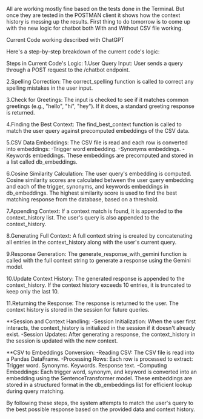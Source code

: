 All are working mostly fine based on the tests done in the Terminal. But once they are tested in the POSTMAN client it shows how the context history is messing up the results. 
First thing to do tomorrow is to come up with the new logic for chatbot both With and Without CSV file working.


Current Code working described with ChatGPT

Here's a step-by-step breakdown of the current code's logic:

Steps in Current Code's Logic:
1.User Query Input:
User sends a query through a POST request to the /chatbot endpoint.

2.Spelling Correction:
The correct_spelling function is called to correct any spelling mistakes in the user input.

3.Check for Greetings:
The input is checked to see if it matches common greetings (e.g., "hello", "hi", "hey"). If it does, a standard greeting response is returned.

4.Finding the Best Context:
The find_best_context function is called to match the user query against precomputed embeddings of the CSV data.

5.CSV Data Embeddings:
The CSV file is read and each row is converted into embeddings:
-Trigger word embedding.
-Synonyms embeddings.
-Keywords embeddings.
These embeddings are precomputed and stored in a list called db_embeddings.

6.Cosine Similarity Calculation:
The user query's embedding is computed.
Cosine similarity scores are calculated between the user query embedding and each of the trigger, synonyms, and keywords embeddings in db_embeddings.
The highest similarity score is used to find the best matching response from the database, based on a threshold.

7.Appending Context:
If a context match is found, it is appended to the context_history list.
The user's query is also appended to the context_history.

8.Generating Full Context:
A full context string is created by concatenating all entries in the context_history along with the user's current query.

9.Response Generation:
The generate_response_with_gemini function is called with the full context string to generate a response using the Gemini model.

10.Update Context History:
The generated response is appended to the context_history.
If the context history exceeds 10 entries, it is truncated to keep only the last 10.

11.Returning the Response:
The response is returned to the user.
The context history is stored in the session for future queries.

**Session and Context Handling:
-Session Initialization:
When the user first interacts, the context_history is initialized in the session if it doesn't already exist.
-Session Updates:
After generating a response, the context_history in the session is updated with the new context.

**CSV to Embeddings Conversion:
-Reading CSV:
The CSV file is read into a Pandas DataFrame.
-Processing Rows:
Each row is processed to extract:
	Trigger word.
	Synonyms.
	Keywords.
	Response text.
-Computing Embeddings:
Each trigger word, synonym, and keyword is converted into an embedding using the SentenceTransformer model.
These embeddings are stored in a structured format in the db_embeddings list for efficient lookup during query matching.

By following these steps, the system attempts to match the user's query to the best possible response based on the provided data and context history.

